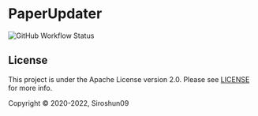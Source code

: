 # PaperUpdater

![GitHub Workflow Status](https://img.shields.io/github/workflow/status/Siroshun09/PaperUpdater/Java%20CI)

## License

This project is under the Apache License version 2.0. Please see [LICENSE](LICENSE) for more info.

Copyright © 2020-2022, Siroshun09
